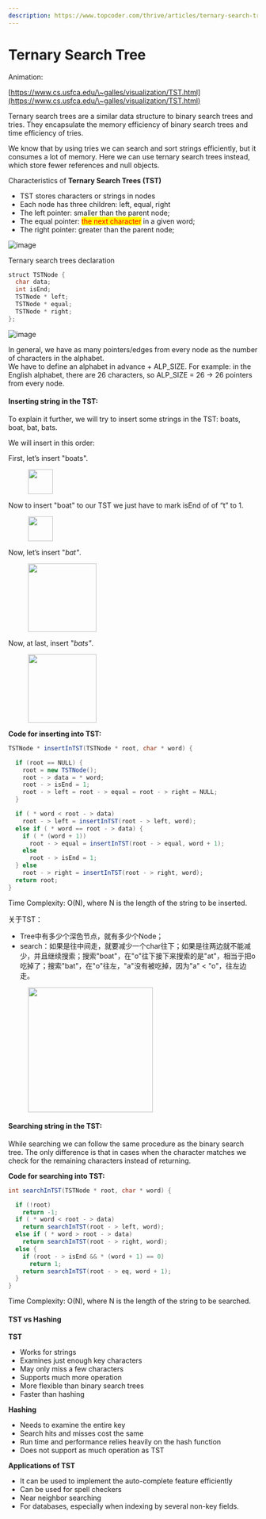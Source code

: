 ```yaml
---
description: https://www.topcoder.com/thrive/articles/ternary-search-trees
---
```


# Ternary Search Tree

Animation:

[https://www.cs.usfca.edu/\~galles/visualization/TST.html](https://www.cs.usfca.edu/\~galles/visualization/TST.html)

Ternary search trees are a similar data structure to binary search trees and tries. They encapsulate the memory efficiency of binary search trees and time efficiency of tries.

We know that by using tries we can search and sort strings efficiently, but it consumes a lot of memory. Here we can use ternary search trees instead, which store fewer references and null objects.

Characteristics of **Ternary Search Trees (TST)**

* TST stores characters or strings in nodes
* Each node has three children: left, equal, right
* The left pointer: smaller than the parent node;
* The equal pointer: <mark style="color:red;">the next character</mark> in a given word;
* The right pointer: greater than the parent node;

![image](https://images.contentful.com/piwi0eufbb2g/oAztgp79Z1dhuvV7cQQw8/19c74ee1250af0f1eff89d03b3ba0d68/image.png)

Ternary search trees declaration

```java
struct TSTNode {
  char data;
  int isEnd;
  TSTNode * left;
  TSTNode * equal;
  TSTNode * right;
};
```

![image](https://images.contentful.com/piwi0eufbb2g/AwT8SMzqwsJQAfyi0zyrA/d89bb81e06aa796ff15c077d74c74078/image.png)

In general, we have as many pointers/edges from every node as the number of characters in the alphabet.\
We have to define an alphabet in advance + ALP\_SIZE. For example: in the English alphabet, there are 26 characters, so ALP\_SIZE = 26 -> 26 pointers from every node.

#### Inserting string in the TST:

To explain it further, we will try to insert some strings in the TST: boats, boat, bat, bats.

We will insert in this order:

First, let’s insert "boats".

<figure><img src=".gitbook/assets/image (121).png" alt="" width="50"><figcaption></figcaption></figure>

Now to insert "boat" to our TST we just have to mark isEnd of of “t” to 1.

<figure><img src=".gitbook/assets/image (122).png" alt="" width="50"><figcaption></figcaption></figure>

Now, let’s insert "_bat"_.

<figure><img src=".gitbook/assets/image (123).png" alt="" width="138"><figcaption></figcaption></figure>

Now, at last, insert "_bats"_.

<figure><img src=".gitbook/assets/image (124).png" alt="" width="138"><figcaption></figcaption></figure>

**Code for inserting into TST:**

```java
TSTNode * insertInTST(TSTNode * root, char * word) {

  if (root == NULL) {
    root = new TSTNode();
    root - > data = * word;
    root - > isEnd = 1;
    root - > left = root - > equal = root - > right = NULL;
  }

  if ( * word < root - > data)
    root - > left = insertInTST(root - > left, word);
  else if ( * word == root - > data) {
    if ( * (word + 1))
      root - > equal = insertInTST(root - > equal, word + 1);
    else
      root - > isEnd = 1;
  } else
    root - > right = insertInTST(root - > right, word);
  return root;
}
```

Time Complexity: O(N), where N is the length of the string to be inserted.

关于TST：

* Tree中有多少个深色节点，就有多少个Node；
* search：如果是往中间走，就要减少一个char往下；如果是往两边就不能减少，并且继续搜索；搜索"boat"，在"o"往下接下来搜索的是"at"，相当于把o吃掉了；搜索"bat"，在"o"往左，"a"没有被吃掉，因为"a" < "o"，往左边走。

<figure><img src=".gitbook/assets/image (125).png" alt="" width="252"><figcaption></figcaption></figure>



#### Searching string in the TST:

While searching we can follow the same procedure as the binary search tree. The only difference is that in cases when the character matches we check for the remaining characters instead of returning.

**Code for searching into TST:**

```java
int searchInTST(TSTNode * root, char * word) {

  if (!root)
    return -1;
  if ( * word < root - > data)
    return searchInTST(root - > left, word);
  else if ( * word > root - > data)
    return searchInTST(root - > right, word);
  else {
    if (root - > isEnd && * (word + 1) == 0)
      return 1;
    return searchInTST(root - > eq, word + 1);
  }
}
```

Time Complexity: O(N), where N is the length of the string to be searched.

#### TST vs Hashing

**TST**

* Works for strings
* Examines just enough key characters
* May only miss a few characters
* Supports much more operation
* More flexible than binary search trees
* Faster than hashing

**Hashing**

* Needs to examine the entire key
* Search hits and misses cost the same
* Run time and performance relies heavily on the hash function
* Does not support as much operation as TST

**Applications of TST**

* It can be used to implement the auto-complete feature efficiently
* Can be used for spell checkers
* Near neighbor searching
* For databases, especially when indexing by several non-key fields.
